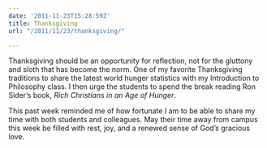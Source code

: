 ```yaml
---
date: '2011-11-23T15:28:59Z'
title: Thanksgiving
url: "/2011/11/23/thanksgiving/"

---
```

<p>Thanksgiving should be an opportunity for reflection, not for the gluttony and sloth that has become the norm. One of my favorite Thanksgiving traditions to share the latest world hunger statistics with my Introduction to Philosophy class. I then urge the students to spend the break reading Ron Sider’s book, <em>Rich Christians in an Age of Hunger</em>.</p>
<p>This past week reminded me of how fortunate I am to be able to share my time with both students and colleagues. May their time away from campus this week be filled with rest, joy, and a renewed sense of God’s gracious love.</p>

